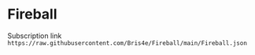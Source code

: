 # Fireball
Subscription link
`https://raw.githubusercontent.com/Bris4e/Fireball/main/Fireball.json`
